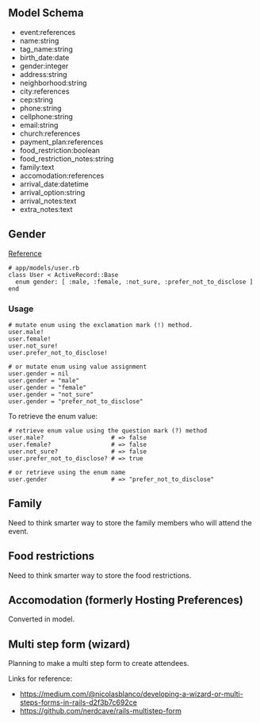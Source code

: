 ## Model Schema
* event:references
* name:string
* tag_name:string
* birth_date:date
* gender:integer
* address:string
* neighborhood:string
* city:references
* cep:string
* phone:string
* cellphone:string
* email:string
* church:references
* payment_plan:references
* food_restriction:boolean
* food_restriction_notes:string
* family:text
* accomodation:references
* arrival_date:datetime
* arrival_option:string
* arrival_notes:text
* extra_notes:text

## Gender
[Reference](https://www.sitepoint.com/enumerated-types-with-activerecord-and-postgresql/)
~~~~
# app/models/user.rb
class User < ActiveRecord::Base
  enum gender: [ :male, :female, :not_sure, :prefer_not_to_disclose ]
end
~~~~
### Usage
~~~~
# mutate enum using the exclamation mark (!) method.
user.male!
user.female!
user.not_sure!
user.prefer_not_to_disclose!

# or mutate enum using value assignment
user.gender = nil
user.gender = "male"
user.gender = "female"
user.gender = "not_sure"
user.gender = "prefer_not_to_disclose"
~~~~
To retrieve the enum value:
~~~~
# retrieve enum value using the question mark (?) method
user.male?                   # => false
user.female?                 # => false
user.not_sure?               # => false
user.prefer_not_to_disclose? # => true

# or retrieve using the enum name
user.gender                  # => "prefer_not_to_disclose"
~~~~

## Family
Need to think smarter way to store the family members who will attend the event.

## Food restrictions
Need to think smarter way to store the food restrictions.

## Accomodation (formerly Hosting Preferences)
Converted in model.

## Multi step form (wizard) 
Planning to make a multi step form to create attendees. 

Links for reference:
* https://medium.com/@nicolasblanco/developing-a-wizard-or-multi-steps-forms-in-rails-d2f3b7c692ce
* https://github.com/nerdcave/rails-multistep-form
